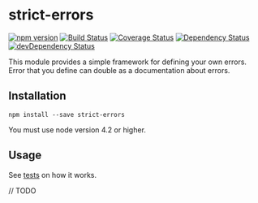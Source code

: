 # strict-errors 

[![npm version](https://img.shields.io/npm/v/strict-errors.svg)](https://www.npmjs.com/package/strict-errors)
[![Build Status](https://travis-ci.org/arjanfrans/strict-errors.svg?branch=master)](https://travis-ci.org/arjanfrans/strict-errors)
[![Coverage Status](https://coveralls.io/repos/arjanfrans/strict-errors/badge.svg)](https://coveralls.io/r/arjanfrans/strict-errors)
[![Dependency Status](https://david-dm.org/arjanfrans/strict-errors.svg)](https://david-dm.org/arjanfrans/strict-errors)
[![devDependency Status](https://david-dm.org/arjanfrans/strict-errors/dev-status.svg)](https://david-dm.org/arjanfrans/strict-errors#info=devDependencies)

This module provides a simple framework for defining your own errors. 
Error that you define can double as a documentation about errors.


## Installation

```
npm install --save strict-errors
```

You must use node version 4.2 or higher.

## Usage

See [tests](./test/errors) on how it works.

// TODO


